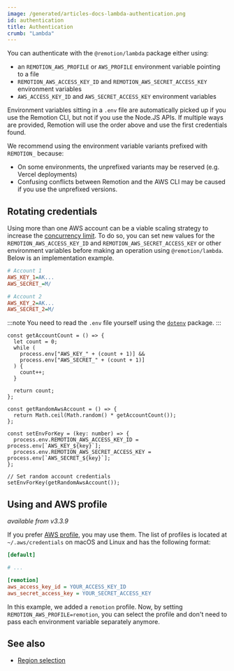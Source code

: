 ```yaml
---
image: /generated/articles-docs-lambda-authentication.png
id: authentication
title: Authentication
crumb: "Lambda"
---
```


You can authenticate with the `@remotion/lambda` package either using:

- an `REMOTION_AWS_PROFILE` or `AWS_PROFILE` environment variable pointing to a file
- `REMOTION_AWS_ACCESS_KEY_ID` and `REMOTION_AWS_SECRET_ACCESS_KEY` environment variables
- `AWS_ACCESS_KEY_ID` and `AWS_SECRET_ACCESS_KEY` environment variables

Environment variables sitting in a `.env` file are automatically picked up if you use the Remotion CLI, but not if you use the Node.JS APIs. If multiple ways are provided, Remotion will use the order above and use the first credentials found.

We recommend using the environment variable variants prefixed with `REMOTION_` because:

- On some environments, the unprefixed variants may be reserved (e.g. Vercel deployments)
- Confusing conflicts between Remotion and the AWS CLI may be caused if you use the unprefixed versions.

## Rotating credentials

Using more than one AWS account can be a viable scaling strategy to increase the [concurrency limit](/docs/lambda/concurrency). To do so, you can set new values for the `REMOTION_AWS_ACCESS_KEY_ID` and `REMOTION_AWS_SECRET_ACCESS_KEY` or other environment variables before making an operation using `@remotion/lambda`. Below is an implementation example.

```ini title=".env"
# Account 1
AWS_KEY_1=AK...
AWS_SECRET_=M/

# Account 2
AWS_KEY_2=AK...
AWS_SECRET_2=M/
```

:::note
You need to read the `.env` file yourself using the [`dotenv`](https://npmjs.org/packages/dotenv) package.
:::

```tsx twoslash title="rotate-credentials.ts"
const getAccountCount = () => {
  let count = 0;
  while (
    process.env["AWS_KEY_" + (count + 1)] &&
    process.env["AWS_SECRET_" + (count + 1)]
  ) {
    count++;
  }

  return count;
};

const getRandomAwsAccount = () => {
  return Math.ceil(Math.random() * getAccountCount());
};

const setEnvForKey = (key: number) => {
  process.env.REMOTION_AWS_ACCESS_KEY_ID = process.env[`AWS_KEY_${key}`];
  process.env.REMOTION_AWS_SECRET_ACCESS_KEY = process.env[`AWS_SECRET_${key}`];
};

// Set random account credentials
setEnvForKey(getRandomAwsAccount());
```

## Using and AWS profile

_available from v3.3.9_

If you prefer [AWS profile](https://docs.aws.amazon.com/cli/latest/userguide/cli-configure-profiles.html), you may use them. The list of profiles is located at `~/.aws/credentials` on macOS and Linux and has the following format:

```ini title="~/.aws/credentials"
[default]

# ...

[remotion]
aws_access_key_id = YOUR_ACCESS_KEY_ID
aws_secret_access_key = YOUR_SECRET_ACCESS_KEY
```

In this example, we added a `remotion` profile. Now, by setting `REMOTION_AWS_PROFILE=remotion`, you can select the profile and don't need to pass each environment variable separately anymore.

## See also

- [Region selection](/docs/lambda/region-selection)
